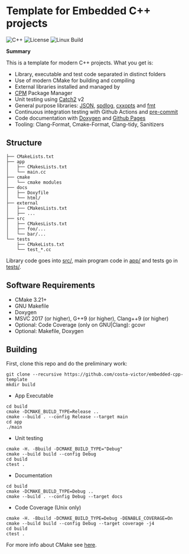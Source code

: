 # Template for Embedded C++ projects

![C++](https://img.shields.io/badge/C%2B%2B-11%2F14%2F17%2F20%2F23-blue)
![License](https://img.shields.io/github/license/costa-victor/embedded-cpp-template)
![Linux Build](https://github.com/costa-victor/embedded-cpp-template/workflows/Ubuntu%20CI%20Test/badge.svg)

**Summary**

This is a template for modern C++ projects.
What you get is:

- Library, executable and test code separated in distinct folders
- Use of modern CMake for building and compiling
- External libraries installed and managed by
- [CPM](https://github.com/cpm-cmake/CPM.cmake) Package Manager
- Unit testing using [Catch2](https://github.com/catchorg/Catch2) v2
- General purpose libraries: [JSON](https://github.com/nlohmann/json), [spdlog](https://github.com/gabime/spdlog), [cxxopts](https://github.com/jarro2783/cxxopts) and [fmt](https://github.com/fmtlib/fmt)
- Continuous integration testing with Github Actions and [pre-commit](https://pre-commit.com/)
- Code documentation with [Doxygen](https://doxygen.nl/) and [Github Pages](https://costa-victor.github.io/embedded-cpp-template/)
- Tooling: Clang-Format, Cmake-Format, Clang-tidy, Sanitizers

## Structure

``` text
├── CMakeLists.txt
├── app
│   ├── CMakesLists.txt
│   └── main.cc
├── cmake
│   └── cmake modules
├── docs
│   ├── Doxyfile
│   └── html/
├── external
│   ├── CMakesLists.txt
│   ├── ...
├── src
│   ├── CMakesLists.txt
│   ├── foo/...
│   └── bar/...
└── tests
    ├── CMakeLists.txt
    └── test_*.cc
```

Library code goes into [src/](src/), main program code in [app/](app) and tests go in [tests/](tests/).

## Software Requirements

- CMake 3.21+
- GNU Makefile
- Doxygen
- MSVC 2017 (or higher), G++9 (or higher), Clang++9 (or higher)
- Optional: Code Coverage (only on GNU|Clang): gcovr
- Optional: Makefile, Doxygen

## Building

First, clone this repo and do the preliminary work:

```shell
git clone --recursive https://github.com/costa-victor/embedded-cpp-template
mkdir build
```

- App Executable

```shell
cd build
cmake -DCMAKE_BUILD_TYPE=Release ..
cmake --build . --config Release --target main
cd app
./main
```

- Unit testing

```shell
cmake -H. -Bbuild -DCMAKE_BUILD_TYPE="Debug"
cmake --build build --config Debug
cd build
ctest .
```

- Documentation

```shell
cd build
cmake -DCMAKE_BUILD_TYPE=Debug ..
cmake --build . --config Debug --target docs
```

- Code Coverage (Unix only)

```shell
cmake -H. -Bbuild -DCMAKE_BUILD_TYPE=Debug -DENABLE_COVERAGE=On
cmake --build build --config Debug --target coverage -j4
cd build
ctest .
```

For more info about CMake see [here](./README_cmake.md).
